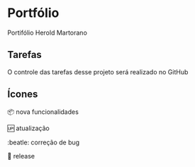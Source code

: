 # Portfólio
 Portifólio Herold Martorano

## Tarefas

O controle das tarefas desse projeto será realizado no GitHub

## Ícones

:package: nova funcionalidades 

:up: atualização 

:beatle: correção de bug 

:checkered_flag: release 
